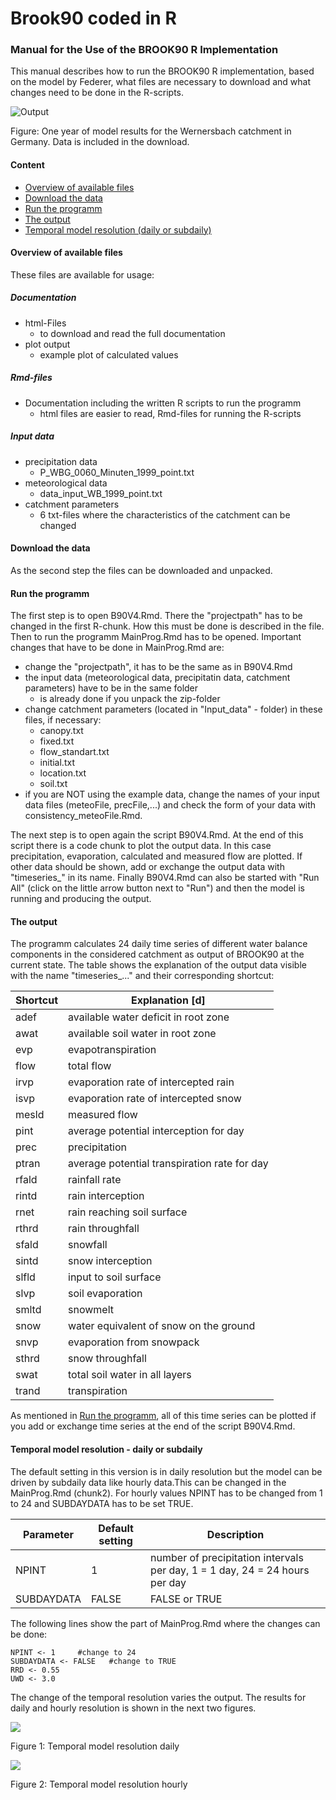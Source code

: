 # Brook90 coded in R

### Manual for the Use of the BROOK90 R Implementation
This manual describes how to run the BROOK90 R implementation, based on the model by Federer, what files are necessary to download and what changes need to be done in the R-scripts.

![Output](https://github.com/rkronen/Brook90_R/blob/master/Documentation/Plot_Output/model_results.png)

Figure: One year of model results for the Wernersbach catchment in Germany. Data is included in the download.

#### Content

* [Overview of available files](#overview-of-available-files)
* [Download the data](#download-the-data)
* [Run the programm](#run-the-programm)
* [The output](#the-output)
* [Temporal model resolution (daily or subdaily)](#temporal-model-resolution---daily-or-subdaily)

#### Overview of available files
These files are available for usage:

##### Documentation
* html-Files
  + to download and read the full documentation
* plot output
  + example plot of calculated values
  
##### Rmd-files
* Documentation including the written R scripts to run the programm
  + html files are easier to read, Rmd-files for running the R-scripts

##### Input data
* precipitation data
    + P_WBG_0060_Minuten_1999_point.txt
* meteorological data
    + data_input_WB_1999_point.txt
* catchment parameters
    + 6 txt-files where the characteristics of the catchment can be changed

#### Download the data
As the second step the files can be downloaded and unpacked. 

#### Run the programm
The first step is to open B90V4.Rmd. There the "projectpath" has to be changed in the first R-chunk. How this must be done is described in the file. Then to run the programm MainProg.Rmd has to be opened. Important changes that have to be done in MainProg.Rmd are:

* change the "projectpath", it has to be the same as in B90V4.Rmd
* the input data (meteorological data, precipitatin data, catchment parameters) have to be in the same folder 
  + is already done if you unpack the zip-folder
* change catchment parameters (located in "Input_data" - folder) in these files, if necessary:
    + canopy.txt
    + fixed.txt
    + flow_standart.txt
    + initial.txt
    + location.txt
    + soil.txt
* if you are NOT using the example data, change the names of your input data files (meteoFile, precFile,...) and check the form of your data with consistency_meteoFile.Rmd.

The next step is to open again the script B90V4.Rmd. At the end of this script there is a code chunk to plot the output data. In this case precipitation, evaporation, calculated and measured flow are plotted. If other data should be shown, add or exchange the output data with "timeseries_" in its name. Finally B90V4.Rmd can also be started with "Run All" (click on the little arrow button next to "Run") and then the model is running and producing the output.

#### The output
The programm calculates 24 daily time series of different water balance components in the considered catchment as output of BROOK90 at the current state. The table shows the explanation of the output data visible with the name "timeseries_..." and their corresponding shortcut:

Shortcut|Explanation [d]
--------|-------------------------------------
adef    |available water deficit in root zone
awat    |available soil water in root zone
evp     |evapotranspiration
flow    |total flow
irvp    |evaporation rate of intercepted rain
isvp    |evaporation rate of intercepted snow
mesld   |measured flow
pint    |average potential interception for day
prec    |precipitation
ptran   |average potential transpiration rate for day
rfald   |rainfall rate
rintd   |rain interception
rnet    |rain reaching soil surface
rthrd   |rain throughfall
sfald   |snowfall
sintd   |snow interception
slfld   |input to soil surface
slvp    |soil evaporation
smltd   |snowmelt
snow    |water equivalent of snow on the ground
snvp    |evaporation from snowpack
sthrd   |snow throughfall
swat    |total soil water in all layers
trand   |transpiration

As mentioned in [Run the programm](#run-the-programm), all of this time series can be plotted if you add or exchange time series at the end of the script B90V4.Rmd.

#### Temporal model resolution - daily or subdaily
The default setting in this version is in daily resolution but the model can be driven by subdaily data like hourly data.This can be changed in the MainProg.Rmd (chunk2). For hourly values NPINT has to be changed from 1 to 24 and SUBDAYDATA has to be set TRUE. 

Parameter |Default setting|Description
----------|---------------|-------------
NPINT     |1      |number of precipitation intervals per day,  1 = 1 day, 24 = 24 hours per day
SUBDAYDATA|FALSE  |FALSE or TRUE

The following lines show the part of MainProg.Rmd where the changes can be done:

```{r chunk2}
NPINT <- 1     #change to 24    
SUBDAYDATA <- FALSE   #change to TRUE
RRD <- 0.55
UWD <- 3.0
```

The change of the temporal resolution varies the output. The results for daily and hourly resolution is shown in the next two figures.

![](https://github.com/rkronen/Brook90_R/blob/master/Documentation/Plot_Output/resolution_daily.png)

Figure 1: Temporal model resolution daily

![](https://github.com/rkronen/Brook90_R/blob/master/Documentation/Plot_Output/resolution_hourly.png)

Figure 2: Temporal model resolution hourly
